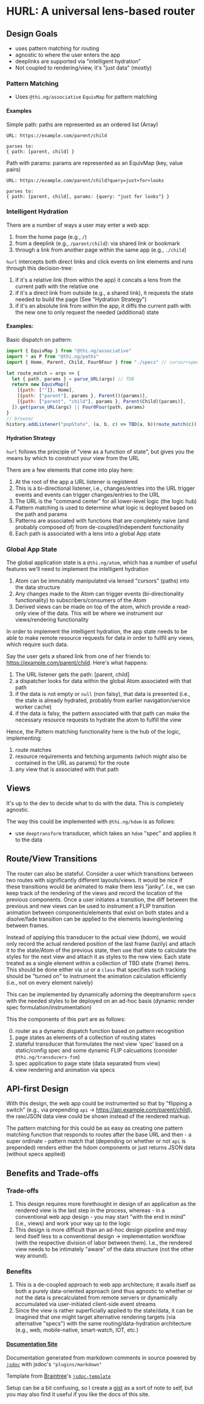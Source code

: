 # HURL: A universal lens-based router

## Design Goals
- uses pattern matching for routing
- agnostic to where the user enters the app
- deeplinks are supported via "intelligent hydration"
- Not coupled to rendering/view, it's "just data" (mostly)

### Pattern Matching
- Uses `@thi.ng/associative` `EquivMap` for pattern matching

#### Examples
Simple path:
paths are represented as an ordered list (Array)
```
URL: https://example.com/parent/child

parses to:
{ path: [parent, child] }
```

Path with params:
params are represented as an EquivMap (key, value pairs)
```
URL: https://example.com/parent/child?query=just+for+looks

parses to:
{ path: [parent, child], params: {query: "just for looks"} }
```

### Intelligent Hydration

There are a number of ways a user may enter a web app:
1. from the home page (e.g., `/`)
2. from a deeplink (e.g., `/parent/child`): via shared link or bookmark
3. through a link from another page within the same app (e.g., `./child`)

`hurl` intercepts both direct links and click events on link elements and runs through this decision-tree:
1. if it's a relative link (from within the app) it concats a lens from the current path with the relative one
2. if it's a direct link from outside (e.g., a shared link), it requests the state needed to build the page (See "Hydration Strategy")
3. if it's an absolute link from within the app, it diffs the current path with the new one to only request the needed (additional) state

#### Examples:
Basic dispatch on pattern:
```js
import { EquivMap } from "@thi.ng/associative"
import * as P from "@thi.ng/paths"
import { Home, Parent, Child, Four0Four } from "./specs" // cursor+spec components

let route_match = args => {
  let { path, params } = parse_URL(args) // TDB
  return new EquivMap([
    [{path: [""]}, Home],
    [{path: ["parent"], params }, Parent()(params)],
    [{path: ["parent", "child"], params }, Parent(Child)(params)],
  ]).get(parse_URL(args) || Four0Four(path, params)
}
// browser
history.addListener("popState", (a, b, c) => TBD(a, b)(route_match(c)))

```

#### Hydration Strategy

`hurl` follows the principle of "view as a function of state", but gives you the means by which to construct your view from the URL

There are a few elements that come into play here:
1. At the root of the app a URL listener is registered
2. This is a bi-directional listener, i.e., changes/entries into the URL trigger events and events can trigger changes/entries to the URL
3. The URL is the "command center" for all lower-level logic (the logic hub)
4. Pattern matching is used to determine what logic is deployed based on the path and params
5. Patterns are associated with functions that are completely naive (and probably composed of) from de-coupled/independent functionality 
6. Each path is associated with a lens into a global App state


### Global App State

The global application state is a `@thi.ng/atom`, which has a number of useful features we'll need to implement the intelligent hydration
1. Atom can be immutably manipulated via lensed "cursors" (paths) into the data structure
2. Any changes made to the Atom can trigger events (bi-directionality functionality) to subscribers/consumers of the Atom
3. Derived views can be made on top of the atom, which provide a read-only view of the data. This will be where we instrument our views/rendering functionality

In order to implement the intelligent hydration, the app state needs to be able to make remote resource requests for data in order to fullfil any views, which require such data.

Say the user gets a shared link from one of her friends to: https://example.com/parent/child. Here's what happens:
1. The URL listener gets the path: [parent, child]
2. a dispatcher looks for data within the global Atom associated with that path
3. if the data is not empty or `null` (non falsy), that data is presented (i.e., the state is already hydrated, probably from earlier navigation/service worker cache)
4. if the data is falsy, the pattern associated with that path can make the necessary resource requests to hydrate the atom to fulfill the view

Hence, the Pattern matching functionality here is the hub of the logic, implementing:
1. route matches
2. resource requirements and fetching arguments (which might also be contained in the URL as params) for the route
3. any view that is associated with that path

## Views 

It's up to the dev to decide what to do with the data. This is completely agnostic.

The way this could be implemented with `@thi.ng/hdom` is as follows:
- use `deeptransform` transducer, which takes an `hdom` "spec" and applies it to the data

## Route/View Transitions

The router can also be stateful. Consider a user which transitions between two routes with significantly different layouts/views. It would be nice if these transitions would be animated to make them less "janky". I.e., we can keep track of the rendering of the views and record the location of the previous components. Once a user initiates a transition, the diff between the previous and new views can be used to instrument a FLIP transition animation between components/elements that exist on both states and a disolve/fade transition can be applied to the elements leaving/entering between frames. 

Instead of applying this transducer to the actual view (hdom), we would only record the actual rendered position of the last frame (lazily) and attach it to the state/Atom of the previous state, then use that state to calculate the styles for the next view and attach it as styles to the new view. Each state treated as a single element within a collection of TBD state (frame) items. This should be done either via `id` or a `class` that specifies such tracking should be "turned on" to instrument the animation calculation efficiently (i.e., not on every element naively)

This can be implemented by dynamically adorning the deeptransform `spec`s with the needed styles to be deployed on an ad-hoc basis (dynamic render spec formulation/instrumentation)

This the components of this part are as follows:

0. router as a dynamic dispatch function based on pattern recognition
1. page states as elements of a collection of routing states
2. stateful transducer that formulates the next view 'spec' based on a static/config spec and some dynamic FLIP calcuations (consider `@thi.ng/transducers-fsm`)
3. spec application to page state (data separated from view)
4. view rendering and animation via specs 

## API-first Design

With this design, the web app could be instrumented so that by "flipping a switch" (e.g., via prepending `api` -> https://api.example.com/parent/child), the raw/JSON data view could be shown instead of the rendered markup.

The pattern matching for this could be as easy as creating one pattern matching function that responds to routes after the base URL and then - a super ordinate - pattern match that (depending on whether or not `api` is prepended) renders either the hdom components or just returns JSON data (without specs applied)

## Benefits and Trade-offs

### Trade-offs
1. This design requires more forethought in design of an application as the rendered view is the last step in the process, whereas - in a conventional web app design - you may start "with the end in mind" (i.e., views) and work your way up to the logic
2. This design is more difficult than an ad-hoc design pipeline and may lend itself less to a conventional design -> implementation workflow (with the respective division of labor between them). I.e., the rendered view needs to be intimately "aware" of the data structure (not the other way around).

### Benefits
1. This is a de-coupled approach to web app architecture; it avails itself as both a purely data-oriented approach (and thus agnostic to whether or not the data is precalculated from remote servers or dynamically accumulated via user-initiated client-side event streams
2. Since the view is rather superficially applied to the state/data, it can be imagined that one might target alternative rendering targets (via alternative "specs") with the same routing/data-hydration architecture (e.g., web, mobile-native, smart-watch, IOT, etc.)


#### [Documentation Site](https://loganpowell.github.io/hurl/hurl/0.1.0/)

Documentation generated from markdown comments in source powered by [`jsdoc`](https://www.npmjs.com/package/jsdoc)  with jsdoc's `"plugins/markdown"`

Template from [Braintree](https://braintree.github.io/)'s [`jsdoc-template`](https://github.com/braintree/jsdoc-template)

Setup can be a bit confusing, so I create a [gist](https://gist.github.com/loganpowell/62b8e06a8a6b38540e6268fc2048f5ee) as a sort of note to self, but you may also find it useful if you like the docs of this site.
